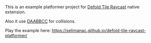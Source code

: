This is an example platformer project for [Defold Tile Raycast](https://github.com/selimanac/defold-tile-raycast) native extension.

Also it use [DAABBCC](https://github.com/selimanac/DAABBCC) for collisions.

Play the example here: https://selimanac.github.io/defold-tile-raycast-platformer/